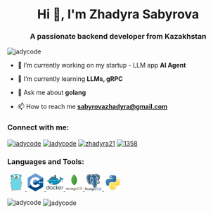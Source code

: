 <h1 align="center">Hi 👋, I'm Zhadyra Sabyrova</h1>
<h3 align="center">A passionate backend developer from Kazakhstan</h3>

<p align="left"> <img src="https://komarev.com/ghpvc/?username=jadycode&label=Profile%20views&color=0e75b6&style=flat" alt="jadycode" /> </p>

- 🔭 I’m currently working on my startup - LLM app **AI Agent**

- 🌱 I’m currently learning **LLMs, gRPC**

- 💬 Ask me about **golang**

- 📫 How to reach me **sabyrovazhadyra@gmail.com**

<h3 align="left">Connect with me:</h3>
<p align="left">
<a href="https://linkedin.com/in/jadycode" target="blank"><img align="center" src="https://raw.githubusercontent.com/rahuldkjain/github-profile-readme-generator/master/src/images/icons/Social/linked-in-alt.svg" alt="jadycode" height="30" width="40" /></a>
<a href="https://instagram.com/jadycode" target="blank"><img align="center" src="https://raw.githubusercontent.com/rahuldkjain/github-profile-readme-generator/master/src/images/icons/Social/instagram.svg" alt="jadycode" height="30" width="40" /></a>
<a href="https://www.leetcode.com/zhadyra21" target="blank"><img align="center" src="https://raw.githubusercontent.com/rahuldkjain/github-profile-readme-generator/master/src/images/icons/Social/leet-code.svg" alt="zhadyra21" height="30" width="40" /></a>
<a href="https://discord.gg/1358" target="blank"><img align="center" src="https://raw.githubusercontent.com/rahuldkjain/github-profile-readme-generator/master/src/images/icons/Social/discord.svg" alt="1358" height="30" width="40" /></a>
</p>

<h3 align="left">Languages and Tools:</h3>
<p align="left"> <a href="https://golang.org" target="_blank" rel="noreferrer"> <img src="https://raw.githubusercontent.com/devicons/devicon/master/icons/go/go-original.svg" alt="go" width="40" height="40"/> </a> <a href="https://www.w3schools.com/cpp/" target="_blank" rel="noreferrer"> <img src="https://raw.githubusercontent.com/devicons/devicon/master/icons/cplusplus/cplusplus-original.svg" alt="cplusplus" width="40" height="40"/> </a> <a href="https://www.docker.com/" target="_blank" rel="noreferrer"> <img src="https://raw.githubusercontent.com/devicons/devicon/master/icons/docker/docker-original-wordmark.svg" alt="docker" width="40" height="40"/> </a> <a href="https://www.mongodb.com/" target="_blank" rel="noreferrer"> <img src="https://raw.githubusercontent.com/devicons/devicon/master/icons/mongodb/mongodb-original-wordmark.svg" alt="mongodb" width="40" height="40"/> </a> <a href="https://www.postgresql.org" target="_blank" rel="noreferrer"> <img src="https://raw.githubusercontent.com/devicons/devicon/master/icons/postgresql/postgresql-original-wordmark.svg" alt="postgresql" width="40" height="40"/> </a> <a href="https://www.python.org" target="_blank" rel="noreferrer"> <img src="https://raw.githubusercontent.com/devicons/devicon/master/icons/python/python-original.svg" alt="python" width="40" height="40"/> </a> </p>

<p><img align="left" src="https://github-readme-stats.vercel.app/api/top-langs?username=jadycode&show_icons=true&locale=en&layout=compact" alt="jadycode" /></p>

<p>&nbsp;<img align="center" src="https://github-readme-stats.vercel.app/api?username=jadycode&show_icons=true&locale=en" alt="jadycode" /></p>
